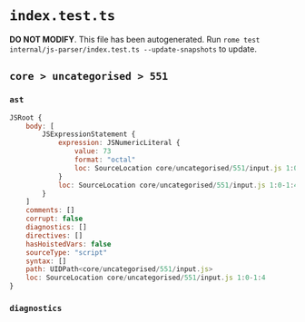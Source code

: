 # `index.test.ts`

**DO NOT MODIFY**. This file has been autogenerated. Run `rome test internal/js-parser/index.test.ts --update-snapshots` to update.

## `core > uncategorised > 551`

### `ast`

```javascript
JSRoot {
	body: [
		JSExpressionStatement {
			expression: JSNumericLiteral {
				value: 73
				format: "octal"
				loc: SourceLocation core/uncategorised/551/input.js 1:0-1:4
			}
			loc: SourceLocation core/uncategorised/551/input.js 1:0-1:4
		}
	]
	comments: []
	corrupt: false
	diagnostics: []
	directives: []
	hasHoistedVars: false
	sourceType: "script"
	syntax: []
	path: UIDPath<core/uncategorised/551/input.js>
	loc: SourceLocation core/uncategorised/551/input.js 1:0-1:4
}
```

### `diagnostics`

```

```
